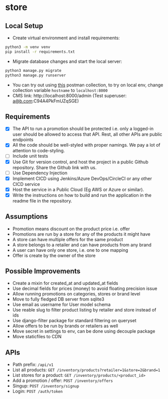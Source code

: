 # store

## Local Setup

- Create virtual environment and install requirements:
```bash
python3 -m venv venv
pip install -r requirements.txt
```
- Migrate database changes and start the local server:
```bash
python3 manage.py migrate
python3 manage.py runserver
```
- You can try out using [this][0] postman collection, to try on local
  env, change collection variable `hostname` to `localhost:8000`
- CMS link: http://localhost:8000/admin (Test superuser: a@b.com:C94A4PkFmUZqSGE)

## Requirements
- [x] The API to run a promotion should be protected i.e. only a
  logged-in user should be allowed to access that API. Rest, all other
  APIs are public endpoints
- [x] All the code should be well-styled with proper namings. We pay a
  lot of attention to code-styling.
- [ ] Include unit tests
- [x] Use Git for version control, and host the project in a public
  Github repository. Share the Github link with us.
- [ ] Use Dependency Injection
- [x] Implement CICD using Jenkins/Azure DevOps/CircleCI or any other CICD service
- [x] Host the service in a Public Cloud (Eg AWS or Azure or similar).
- [x] Write the instructions on how to build and run the application
  in the readme file in the repository.

## Assumptions
   - Promotion means discount on the product price i.e. offer
   - Promotions are run by a store for any of the products it might have
   - A store can have multiple offers for the same product
   - A store belongs to a retailer and can have products from any brand
   - A user can have only one store, i.e. one to one mapping
   - Offer is create by the owner of the store

## Possible Improvements
   - Create a mixin for created_at and updated_at fields
   - Use decimal fields for prices (money) to avoid floating precision issue
   - Allow running promotions on categories, stores or brand level
   - Move to fully fledged DB server from sqlite3
   - Use email as username for User model schema
   - Use reable slug to filter product listing by retailer and store instead of ids
   - Use django-filter package for standard filtering on queryset
   - Allow offers to be run by brands or retailers as well
   - Move secret in settings to env, can be done using decouple package
   - Move staticfiles to CDN

## APIs
   - Path prefix: `/api/v1`
   - List all products: `GET /inventory/products?retailer=1&store=2&brand=1`
   - List stores for a product: `GET /inventory/products/<product_id>`
   - Add a promotion / offer: `POST /inventory/offers`
   - Singup: `POST /inventory/signup`
   - Login: `POST /auth/token`


[0]: ./store.postman_collection.json
